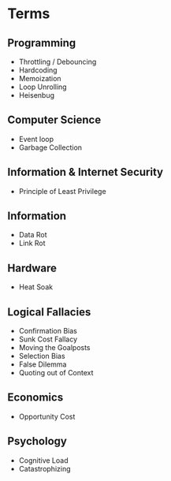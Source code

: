 # Terms

## Programming

- Throttling / Debouncing
- Hardcoding
- Memoization
- Loop Unrolling
- Heisenbug

## Computer Science

- Event loop
- Garbage Collection

## Information & Internet Security

- Principle of Least Privilege

## Information

- Data Rot
- Link Rot

## Hardware

- Heat Soak

## Logical Fallacies

- Confirmation Bias
- Sunk Cost Fallacy
- Moving the Goalposts
- Selection Bias
- False Dilemma
- Quoting out of Context

## Economics

- Opportunity Cost

## Psychology

- Cognitive Load
- Catastrophizing
